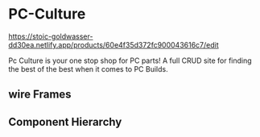 # PC-Culture
https://stoic-goldwasser-dd30ea.netlify.app/products/60e4f35d372fc900043616c7/edit

Pc Culture is your one stop shop for PC parts! A full CRUD site for finding the best of the best when it comes to PC Builds.

## wire Frames 


## Component Hierarchy 
